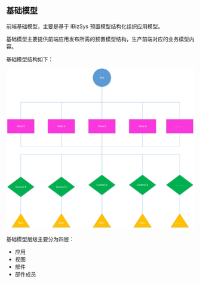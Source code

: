 ## 基础模型

前端基础模型，主要是基于 IBizSys 预置模型结构化组织应用模型。

基础模型主要提供前端应用发布所需的预置模型结构，生产前端对应的业务模型内容。

基础模型结构如下：

![基础模型](/imgs/base-model/base-model.png)

基础模型层级主要分为四层：
- 应用
- 视图
- 部件
- 部件成员
